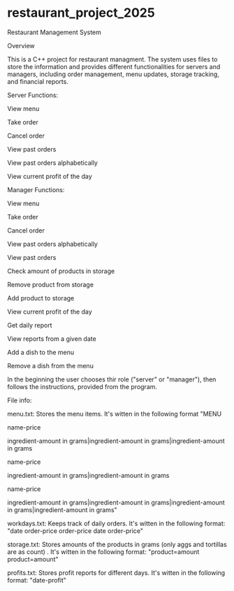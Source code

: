 # restaurant_project_2025
Restaurant Management System

Overview

This is a C++ project for restaurant managment. The system uses files to store the information and provides different functionalities for servers and managers, including order management, menu updates, storage tracking, and financial reports.

Server Functions:

View menu

Take order

Cancel order

View past orders

View past orders alphabetically

View current profit of the day

Manager Functions:

View menu

Take order

Cancel order

View past orders alphabetically

View past orders

Check amount of products in storage

Remove product from storage

Add product to storage

View current profit of the day

Get daily report

View reports from a given date

Add a dish to the menu

Remove a dish from the menu

In the beginning the user chooses thir role ("server" or "manager"), then follows the instructions, 
provided from the program.

File info:

menu.txt: Stores the menu items. It's witten in the following format
"MENU

name-price

ingredient-amount in grams|ingredient-amount in grams|ingredient-amount in grams



name-price

ingredient-amount in grams|ingredient-amount in grams



name-price

ingredient-amount in grams|ingredient-amount in grams|ingredient-amount in grams|ingredient-amount in grams"

workdays.txt: Keeps track of daily orders. It's witten in the following format:
"date
order-price
order-price
date
order-price"

storage.txt: Stores amounts of the products in grams (only aggs and tortillas are as count) . It's witten in the following format:
"product=amount
product=amount"

profits.txt: Stores profit reports for different days. It's witten in the following format:
"date-profit"
